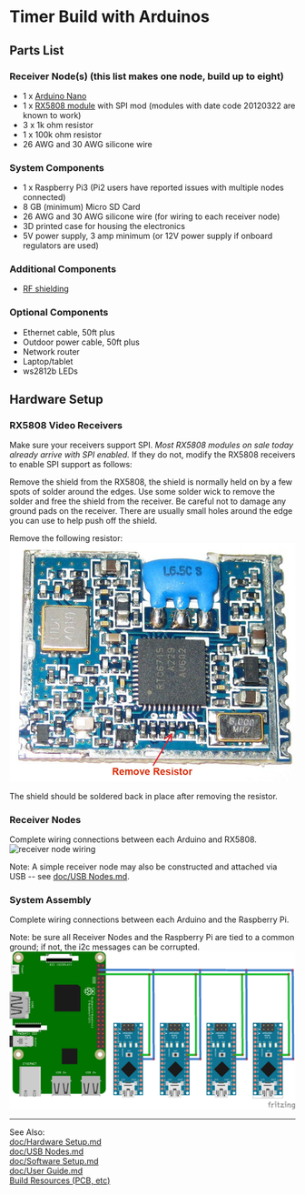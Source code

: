 # Timer Build with Arduinos

## Parts List

### Receiver Node(s) (this list makes one node, build up to eight)
* 1 x [Arduino Nano](https://www.ebay.com/sch/i.html?_nkw=Arduino+Nano+V3.0+16M+5V+ATmega328P)
* 1 x [RX5808 module](https://www.banggood.com/search/rx5808-module.html) with SPI mod (modules with date code 20120322 are known to work)
* 3 x 1k ohm resistor
* 1 x 100k ohm resistor
* 26 AWG and 30 AWG silicone wire

### System Components
* 1 x Raspberry Pi3 (Pi2 users have reported issues with multiple nodes connected)
* 8 GB (minimum) Micro SD Card
* 26 AWG and 30 AWG silicone wire (for wiring to each receiver node)
* 3D printed case for housing the electronics
* 5V power supply, 3 amp minimum (or 12V power supply if onboard regulators are used)

### Additional Components
* [RF shielding](Shielding%20and%20Course%20Position.md)

### Optional Components
* Ethernet cable, 50ft plus
* Outdoor power cable, 50ft plus
* Network router
* Laptop/tablet
* ws2812b LEDs

## Hardware Setup

### RX5808 Video Receivers
Make sure your receivers support SPI. *Most RX5808 modules on sale today already arrive with SPI enabled.* If they do not, modify the RX5808 receivers to enable SPI support as follows:

Remove the shield from the RX5808, the shield is normally held on by a few spots of solder around the edges. Use some solder wick to remove the solder and free the shield from the receiver. Be careful not to damage any ground pads on the receiver. There are usually small holes around the edge you can use to help push off the shield.

Remove the following resistor:
![RX5808 spi mod](img/rx5808-new-top.jpg)

The shield should be soldered back in place after removing the resistor.

### Receiver Nodes
Complete wiring connections between each Arduino and RX5808.
![receiver node wiring](img/Receivernode.png)

Note: A simple receiver node may also be constructed and attached via USB -- see [doc/USB Nodes.md](USB%20Nodes.md).

### System Assembly
Complete wiring connections between each Arduino and the Raspberry Pi.

Note: be sure all Receiver Nodes and the Raspberry Pi are tied to a common ground; if not, the i2c messages can be corrupted.
![system wiring](img/D5-i2c.png)

-----------------------------

See Also:<br/>
[doc/Hardware Setup.md](Hardware%20Setup.md)<br/>
[doc/USB Nodes.md](USB%20Nodes.md)<br/>
[doc/Software Setup.md](Software%20Setup.md)<br/>
[doc/User Guide.md](User%20Guide.md)<br/>
[Build Resources (PCB, etc)](../resources)
